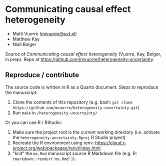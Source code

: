# Communicating causal effect heterogeneity

- Matti Vuorre (mjvuorre@uvt.nl)
- Matthew Kay
- Niall Bolger

Source of *Communicating causal effect heterogeneity* (Vuorre, Kay, Bolger, in prep). Repo at <https://github.com/mvuorre/heterogeneity-uncertainty>.

## Reproduce / contribute

The source code is written in R as a Quarto document. Steps to reproduce the manuscript:

1. Clone the contents of this repository (e.g. bash: `git clone https://github.com/mvuorre/heterogeneity-uncertainty.git`)
2. Run `make` in `/heterogeneity-uncertainty/`

Or you can use R / RStudio:

1. Make sure the project root is the current working directory (i.e. activate the `heterogeneity-uncertainty.Rproj` R Studio project)
2. Recreate the R environment using renv: <https://cloud.r-project.org/web/packages/renv/index.html>
3. "knit" the `ms.Rmd` manuscript source R Markdown file (e.g. R: `rmarkdown::render('ms.Rmd')`).
